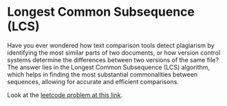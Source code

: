 # Longest Common Subsequence (LCS)

Have you ever wondered how text comparison tools detect plagiarism by identifying the most similar parts of two documents, or how version control systems determine the differences between two versions of the same file? The answer lies in the Longest Common Subsequence (LCS) algorithm, which helps in finding the most substantial commonalities between sequences, allowing for accurate and efficient comparisons.

Look at the [leetcode problem at this link](https://leetcode.com/problems/longest-common-subsequence/description/).
